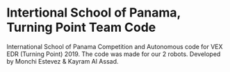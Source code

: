 # Intertional School of Panama, Turning Point Team Code
International School of Panama Competition and Autonomous code for VEX EDR (Turning Point) 2019. The code was made for our 2 robots. Developed by Monchi Estevez & Kayram Al Assad.
